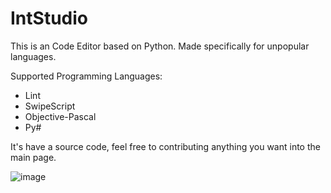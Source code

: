 # IntStudio

This is an Code Editor based on Python. Made specifically for unpopular languages.

Supported Programming Languages:
- Lint
- SwipeScript
- Objective-Pascal
- Py#

It's have a source code, feel free to contributing anything you want into the main page.

![image](https://github.com/watakak/IntStudio/assets/155397402/5a8db5d1-3c49-4328-a455-7343feee70cd)
